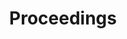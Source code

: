 ---
layout: redirect.njk
title: "Proceedings"
description: "Access the comprehensive proceedings to gain insights into the state-of-the-art methodologies, applications, and ethical considerations shaping the future of Human-AI Synergy."
redirect_to: "/proceedings"
---